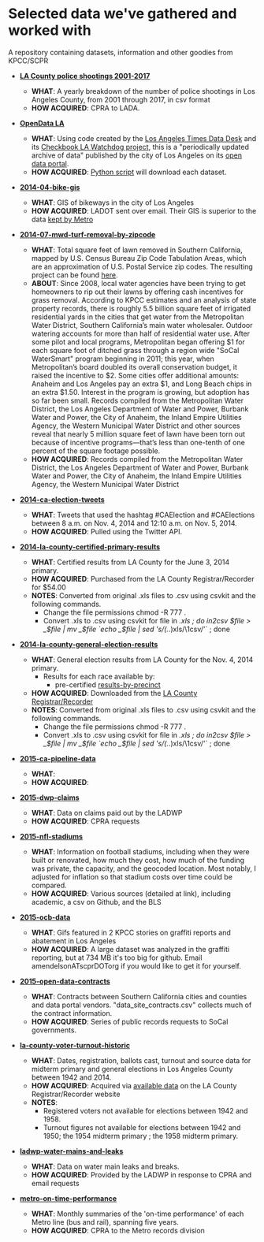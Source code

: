 Selected data we've gathered and worked with
============================================

A repository containing datasets, information and other goodies from KPCC/SCPR

* **[LA County police shootings 2001-2017](https://github.com/SCPR/kpcc-data-team/tree/master/data/la-county-ois-2001-2017)**
    * **WHAT**: A yearly breakdown of the number of police shootings in Los Angeles County, from 2001 through 2017, in csv format
    * **HOW ACQUIRED**: CPRA to LADA.

* **[OpenData LA](https://github.com/SCPR/opendata-la-watchdog)**
    * **WHAT**: Using code created by the [Los Angeles Times Data Desk](https://github.com/datadesk) and its [Checkbook LA Watchdog project](https://github.com/datadesk/checkbook-la-watchdog), this is a "periodically updated archive of data" published by the city of Los Angeles on its [open data portal](https://data.lacity.org/).
    * **HOW ACQUIRED**: [Python script](https://github.com/SCPR/opendata-la-watchdog/blob/master/watchdog.py) will download each dataset.

* **[2014-04-bike-gis](/data/2014-04-bike-gis)**
    * **WHAT**: GIS of bikeways in the city of Los Angeles
    * **HOW ACQUIRED**: LADOT sent over email. Their GIS is superior to the data [kept by Metro](http://developer.metro.net/introduction/bikeways-data/download-bikeways-data/)

* **[2014-07-mwd-turf-removal-by-zipcode](/data/2014-07-mwd-turf-removal-by-zipcode)**
    * **WHAT**: Total square feet of lawn removed in Southern California, mapped by U.S. Census Bureau Zip Code Tabulation Areas, which are an approximation of U.S. Postal Service zip codes. The resulting project can be found [here](http://projects.scpr.org/maps/turf-removal-in-southern-california/).
    * **ABOUT**: Since 2008, local water agencies have been trying to get homeowners to rip out their lawns by offering cash incentives for grass removal. According to KPCC estimates and an analysis of state property records, there is roughly 5.5 billion square feet of irrigated residential yards in the cities that get water from the Metropolitan Water District, Southern California’s main water wholesaler. Outdoor watering accounts for more than half of residential water use. After some pilot and local programs, Metropolitan began offering $1 for each square foot of ditched grass through a region wide "SoCal WaterSmart" program beginning in 2011; this year, when Metropolitan’s board doubled its overall conservation budget, it raised the incentive to $2. Some cities offer additional amounts: Anaheim and Los Angeles pay an extra $1, and Long Beach chips in an extra $1.50. Interest in the program is growing, but adoption has so far been small. Records compiled from the Metropolitan Water District, the Los Angeles Department of Water and Power, Burbank Water and Power, the City of Anaheim, the Inland Empire Utilities Agency, the Western Municipal Water District and other sources reveal that nearly 5 million square feet of lawn have been torn out because of incentive programs—that’s less than one-tenth of one percent of the square footage possible.
    * **HOW ACQUIRED**: Records compiled from the Metropolitan Water District, the Los Angeles Department of Water and Power, Burbank Water and Power, the City of Anaheim, the Inland Empire Utilities Agency, the Western Municipal Water District

* **[2014-ca-election-tweets](/data/2014-ca-election-tweets)**
    * **WHAT**: Tweets that used the hashtag #CAElection and #CAElections between 8 a.m. on Nov. 4, 2014 and 12:10 a.m. on Nov. 5, 2014.
    * **HOW ACQUIRED**: Pulled using the Twitter API.

* **[2014-la-county-certified-primary-results](/data/2014-la-county-certified-primary-results)**
    * **WHAT**: Certified results from LA County for the June 3, 2014 primary.
    * **HOW ACQUIRED**: Purchased from the LA County Registrar/Recorder for $54.00
    * **NOTES**: Converted from original .xls files to .csv using csvkit and the following commands.
        * Change the file permissions
                chmod -R 777 .
        * Convert .xls to .csv using csvkit
                for file in *.xls ; do in2csv $file > _$file | mv _$file `echo _$file | sed 's/\(.*\.\)xls/\1csv/'` ; done

* **[2014-la-county-general-election-results](/data/2014-la-county-general-election-results)**
    * **WHAT**: General election results from LA County for the Nov. 4, 2014 primary.
        * Results for each race available by:
            * pre-certified [results-by-precinct](data/2014-la-county-general-election-results/pre-certified-results/results-by-precinct)
    * **HOW ACQUIRED**: Downloaded from the [LA County Registrar/Recorder](http://www.lavote.net/home/voting-elections/election-resources/past-elections/past-election-results#Nov42014)
    * **NOTES**: Converted from original .xls files to .csv using csvkit and the following commands.
        * Change the file permissions
                chmod -R 777 .
        * Convert .xls to .csv using csvkit
                for file in *.xls ; do in2csv $file > _$file | mv _$file `echo _$file | sed 's/\(.*\.\)xls/\1csv/'` ; done

* **[2015-ca-pipeline-data](/data/2015-ca-pipeline-data)**
    * **WHAT**:
    * **HOW ACQUIRED**:

* **[2015-dwp-claims](/data/2015-dwp-claims)**
    * **WHAT**: Data on claims paid out by the LADWP
    * **HOW ACQUIRED**: CPRA requests

* **[2015-nfl-stadiums](/data/2015-nfl-stadiums)**
    * **WHAT**: Information on football stadiums, including when they were built or renovated, how much they cost, how much of the funding was private, the capacity, and the geocoded location. Most notably, I adjusted for inflation so that stadium costs over time could be compared.
    * **HOW ACQUIRED**: Various sources (detailed at link), including academic, a csv on Github, and the BLS

* **[2015-ocb-data](/data/2015-ocb-data)**
    * **WHAT**: Gifs featured in 2 KPCC stories on graffiti reports and abatement in Los Angeles
    * **HOW ACQUIRED**: A large dataset was analyzed in the graffiti reporting, but at 734 MB it's too big for github. Email amendelsonATscprDOTorg if you would like to get it for yourself.

* **[2015-open-data-contracts](/data/2015-open-data-contracts)**
    * **WHAT**: Contracts between Southern California cities and counties and data portal vendors. "data_site_contracts.csv" collects much of the contract information.
    * **HOW ACQUIRED**: Series of public records requests to SoCal governments.

* **[la-county-voter-turnout-historic](/data/la-county-voter-turnout-historic)**
    * **WHAT**: Dates, registration, ballots cast, turnout and source data for midterm primary and general elections in Los Angeles County between 1942 and 2014.
    * **HOW ACQUIRED**: Acquired via [available data](http://apps1.lavote.net/General/ARCHIVES/OFFICIAL_ELECTION_RETURNS/Default.cfm) on the LA County Registrar/Recorder website
    * **NOTES**:
        * Registered voters not available for elections between 1942 and 1958.
        * Turnout figures not available for elections between 1942 and 1950; the 1954 midterm primary ; the 1958 midterm primary.

* **[ladwp-water-mains-and-leaks](/data/ladwp-water-mains-and-leaks)**
    * **WHAT**: Data on water main leaks and breaks.
    * **HOW ACQUIRED**: Provided by the LADWP in response to CPRA and email requests

* **[metro-on-time-performance](/data/metro-on-time-performance)**
    * **WHAT**: Monthly summaries of the 'on-time performance' of each Metro line (bus and rail), spanning five years.
    * **HOW ACQUIRED**: CPRA to the Metro records division
